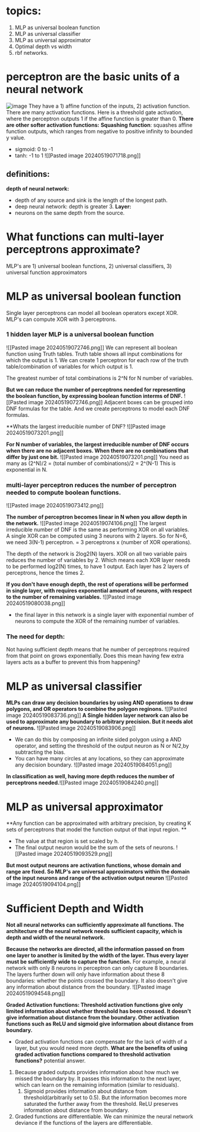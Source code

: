 # topics:
1. MLP as universal boolean function
2. MLP as universal classifier
3. MLP as universal approximator
4. Optimal depth vs width
5. rbf networks.

# perceptron are the basic units of a neural network
![image](<https://raw.githubusercontent.com/kyunginstevenmin/deeplearning_notes/blob/main/Images/Pasted image 20240519071343.png>)
They have a 1) affine function of the inputs, 2) activation function. There are many activation functions. Here is a threshold gate activation, where the perceptron outputs 1 if the affine function is greater than 0.
**There are other softer activation functions:**
**Squashing function**: squashes affine function outputs, which ranges from negative to positive infinity to bounded y value.
- sigmoid: 0 to -1
- tanh: -1 to 1
![[Pasted image 20240519071718.png]]
## definitions:
**depth of neural network:** 
- depth of any source and sink is the length of the longest path.
- deep neural network: depth is greater 3.
**Layer:**
- neurons on the same depth from the source.


# What functions can multi-layer perceptrons approximate?
MLP's are 1) universal boolean functions, 2) universal classifiers, 3) universal function approximators

# MLP as universal boolean function
Single layer perceptrons can model all boolean operators except XOR.
MLP's can compute XOR with 3 perceptrons.

### 1 hidden layer MLP is a universal boolean function
![[Pasted image 20240519072746.png]]
We can represent all boolean function using Truth tables. Truth table shows all input combinations for which the output is 1. We can create 1 perceptron for each row of the truth table/combination of variables for which output is 1. 

The greatest number of total combinations is 2^N for N number of variables.


**But we can reduce the number of perceptrons needed for representing the boolean function, by expressing boolean function interms of DNF.**
![[Pasted image 20240519072746.png]]
Adjacent boxes can be grouped into DNF formulas for the table. And we create perceptrons to model each DNF formulas. 


**Whats the largest irreducible number of DNF?
![[Pasted image 20240519073201.png]]



**For N number of variables, the largest irreducible number of DNF occurs when there are no adjacent boxes. When there are no combinations that differ by just one bit.**
![[Pasted image 20240519073201.png]]
You need as many as (2^N)/2 = (total number of combinations)/2 = 2^(N-1)
This is exponential in N.


### multi-layer perceptron reduces the number of perceptron needed to compute boolean functions.
![[Pasted image 20240519073412.png]]


**The number of perceptron becomes linear in N when you allow depth in the network.**
![[Pasted image 20240519074106.png]]
The largest irreducible number of DNF is the same as performing XOR on all variables. A single XOR can be computed using 3 neurons with 2 layers. So for N=6, we need 3(N-1) perceptron. = 3 perceptrons x (number of XOR operations). 

The depth of the network is 2log2(N) layers. XOR on all two variable pairs reduces the number of variables by 2. Which means each XOR layer needs to be performed log2(N) times, to have 1 output. Each layer has 2 layers of perceptrons, hence the times 2.


**If you don't have enough depth, the rest of operations will be performed in single layer, with requires exponential amount of neurons, with respect to the number of remaining variables.**
![[Pasted image 20240519080038.png]]
- the final layer in this network is a single layer with exponential number of neurons to compute the XOR of the remaining number of variables. 

### The need for depth:
Not having sufficient depth means that he number of perceptrons required from that point on grows exponentially. Does this mean having few extra layers acts as a buffer to prevent this from happening?


# MLP as universal classifier
**MLPs can draw any decision boundaries by using AND operations to draw polygons, and OR operators to combine the polygon reginons.**
![[Pasted image 20240519083736.png]]
**A Single hidden layer network can also be used to approximate any boundary to arbitrary precision. But it needs alot of neurons.**
![[Pasted image 20240519083906.png]]
- We can do this by composing an infinite sided polygon using a AND operator, and setting the threshold of the output neuron as N or N/2,by subtracting the bias. 
- You can have many circles at any locations, so they can approximate any decision boundary.
![[Pasted image 20240519084051.png]]

**In classification as well, having more depth reduces the number of perceptrons needed.**![[Pasted image 20240519084240.png]]

# MLP as universal approximator
**Any function can be approximated with arbitrary precision, by creating K sets of perceptrons that model the function output of that input region. **
- The value at that region is set scaled by h. 
- The final output neuron would be the sum of the sets of neurons.
![[Pasted image 20240519093529.png]]


**But most output neurons are activation functions, whose domain and range are fixed. So MLP's are universal approximators within the domain of the input neurons and range of the activation output neuron**
![[Pasted image 20240519094104.png]]
# Sufficient Depth and Width
**Not all neural networks can sufficiently approximate all functions. The architecture of the neural network needs sufficient capacity, which is depth and width of the neural network.**

**Because the networks are directed, all the information passed on from one layer to another is limited by the width of the layer. Thus every layer must be sufficiently wide to capture the function.** 
For example, a neural network with only 8 neurons in perceptron can only capture 8 boundaries. The layers further down will only have information about these 8 boundaries: whether the points crossed the boundary. It also doesn't give any information about distance from the boundary. 
![[Pasted image 20240519094548.png]]

**Graded Activation functions: Threshold activation functions give only limited information about whether threshold has been crossed. It doesn't give information about distance from the boundary. Other activation functions such as ReLU and sigmoid give information about distance from boundary.**
- Graded activation functions can compensate for the lack of width of a layer, but you would need more depth. 
 **What are the benefits of using graded activation functions compared to threshold activation functions?**
potential answer.
1. Because graded outputs provides information about how much we missed the boundary by. It passes this information to the next layer, which can learn on the remaining information (similar to residuals). 
	1. Sigmoid provides information about distance from threshold(arbitrarily set to 0.5). But the information becomes more saturated the further away from the threshold. ReLU preserves information about distance from boundary. 
2. Graded functions are differentiable. We can minimize the neural network deviance if the functions of the layers are differentiable.
